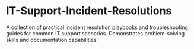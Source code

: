 # IT-Support-Incident-Resolutions
A collection of practical incident resolution playbooks and troubleshooting guides for common IT support scenarios. Demonstrates problem-solving skills and documentation capabilities.
